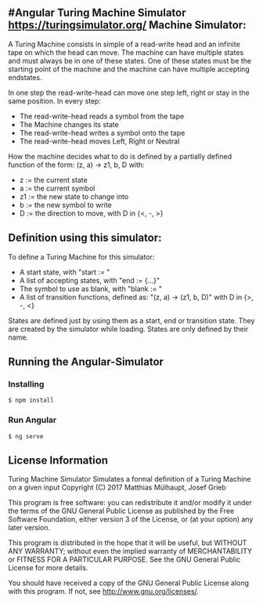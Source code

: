 #Angular Turing Machine Simulator
https://turingsimulator.org/
Machine Simulator:
-------------------
A Turing Machine consists in simple of a read-write head and an infinite tape on which the head can move.
The machine can have multiple states and must always be in one of these states.
One of these states must be the starting point of the machine and the machine can have multiple accepting endstates.

In one step the read-write-head can move one step left, right or stay in the same position.
In every step:
 - The read-write-head reads a symbol from the tape
 - The Machine changes its state
 - The read-write-head writes a symbol onto the tape
 - The read-write-head moves Left, Right or Neutral
 
How the machine decides what to do is defined by a partially defined function of the form: (z, a) -> z1, b, D with:
 - z  := the current state
 - a  := the current symbol
 - z1 := the new state to change into
 - b  := the new symbol to write
 - D  := the direction to move, with D in {<, -, >}
 
Definition using this simulator:
--------------------------------
To define a Turing Machine for this simulator:
  - A start state, with "start := "
  - A list of accepting states, with "end := {...}"
  - The symbol to use as blank, with "blank := "
  - A list of transition functions, defined as: "(z, a) -> (z1, b, D)" with D in {>, -, <}

States are defined just by using them as a start, end or transition state. They are created by the simulator while loading. States are only defined by their name.

Running the Angular-Simulator
--------------------------------
### Installing
```shell
$ npm install
```
### Run Angular
```shell
$ ng serve
```
License Information
-------------------
Turing Machine Simulator
Simulates a formal definition of a Turing Machine on a given input
Copyright (C) 2017  Matthias Mülhaupt, Josef Grieb

This program is free software: you can redistribute it and/or modify
it under the terms of the GNU General Public License as published by
the Free Software Foundation, either version 3 of the License, or
(at your option) any later version.

This program is distributed in the hope that it will be useful,
but WITHOUT ANY WARRANTY; without even the implied warranty of
MERCHANTABILITY or FITNESS FOR A PARTICULAR PURPOSE.  See the
GNU General Public License for more details.

You should have received a copy of the GNU General Public License
along with this program.  If not, see <http://www.gnu.org/licenses/>.

